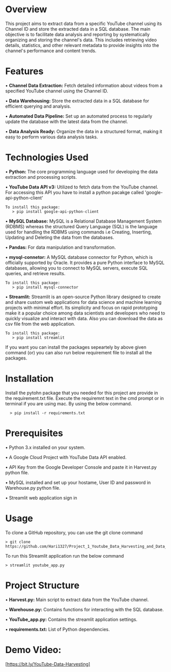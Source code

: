 # Overview
This project aims to extract data from a specific YouTube channel using its Channel ID and store the extracted data in a SQL database. The main objective is to facilitate data analysis and reporting by systematically organizing and storing the channel's data. This includes retrieving video details, statistics, and other relevant metadata to provide insights into the channel's performance and content trends.

# Features
  • **Channel Data Extraction:** Fetch detailed information about videos from a specified YouTube channel using the Channel ID.
  
  • **Data Warehousing:** Store the extracted data in a SQL database for efficient querying and analysis.
  
  • **Automated Data Pipeline:** Set up an automated process to regularly update the database with the latest data from the channel.
  
  • **Data Analysis Ready:** Organize the data in a structured format, making it easy to perform various data analysis tasks.

# Technologies Used
  • **Python:** The core programming language used for developing the data extraction and processing scripts.
  
  • **YouTube Data API v3:** Utilized to fetch data from the YouTube channel. For accessing this API you have to install a python pacakge called 'google-api-python-client'
  
    To install this package:
       > pip install google-api-python-client
      
  • **MySQL Database:** MySQL is a Relational Database Management System (RDBMS) whereas the structured Query Language (SQL) is the language used for handling the RDBMS using commands i.e Creating, Inserting, Updating and Deleting the data from the databases.
  
  • **Pandas:** For data manipulation and transformation.
  
  • **mysql-connetor:** A MySQL database connector for Python, which is officially supported by Oracle. It provides a pure Python interface to MySQL databases, allowing you to connect to MySQL servers, execute SQL queries, and retrieve results.
  
    To install this package:
       > pip install mysql-connector
       
  • **Streamlit:** Streamlit is an open-source Python library designed to create and share custom web applications for data science and machine learning projects with minimal effort. Its simplicity and focus on rapid prototyping make it a popular choice among data scientists and developers who need to quickly visualize and interact with data. Also you can download the data as csv file from the web application.
  
    To install this package:
       > pip install streamlit
       
If you want you can install the packages sepeartely by above given command (or) you can also run below requirement file to install all the packages.

# Installation
  Install the pytohn package that you needed for this project are provide in the requirement.txt file. Execute the requiremnt text in the cmd prompt or in terminal if you are using mac. By using the below command.
  
      > pip install -r requirements.txt

# Prerequisites
  • Python 3.x installed on your system.
  
  • A Google Cloud Project with YouTube Data API enabled.
  
  • API Key from the Google Developer Console and paste it in Harvest.py python file.
  
  • MySQL installed and set up your hostame, User ID and password in Warehouse.py python file.
  
  • Streamlit web application sign in
  
# Usage
To clone a GitHub repository, you can use the git clone command

    > git clone https://github.com/Hari1327/Project_1_Youtube_Data_Harvesting_and_Data_Warehousing.git
    
To run this Streamlit application run the below command

    > streamlit youtube_app.py

# Project Structure
  • **Harvest.py:** Main script to extract data from the YouTube channel.
  
  • **Warehouse.py:** Contains functions for interacting with the SQL database.
  
  • **YouTube_app.py:** Contains the streamlit application settings.
  
  • **requirements.txt:** List of Python dependencies.

# Demo Video:
  [https://bit.ly/YouTube-Data-Harvesting]
